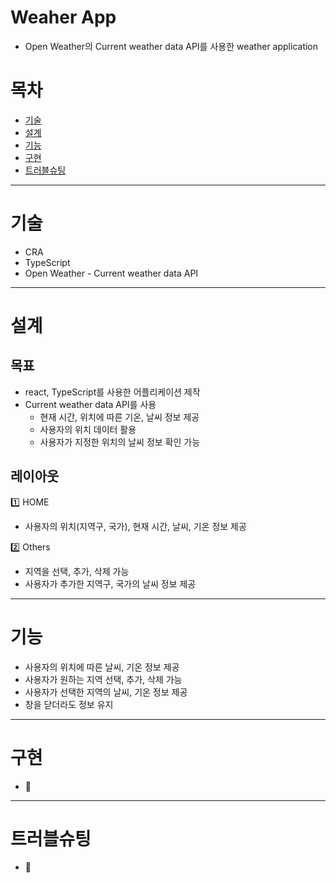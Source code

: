 # Weaher App

- Open Weather의 Current weather data API를 사용한 weather application

# 목차

- [기술](#기술)
- [설계](#설계)
- [기능](#기능)
- [구현](#구현)
- [트러블슈팅](#트러블슈팅)

---

# 기술

- CRA
- TypeScript
- Open Weather - Current weather data API

---

# 설계

## 목표

- react, TypeScript를 사용한 어플리케이션 제작
- Current weather data API를 사용
    - 현재 시간, 위치에 따른 기온, 날씨 정보 제공
    - 사용자의 위치 데이터 활용 
    - 사용자가 지정한 위치의 날씨 정보 확인 가능

## 레이아웃
1️⃣ HOME
- 사용자의 위치(지역구, 국가), 현재 시간, 날씨, 기온 정보 제공

2️⃣ Others
- 지역을 선택, 추가, 삭제 가능
- 사용자가 추가한 지역구, 국가의 날씨 정보 제공

---

# 기능
- 사용자의 위치에 따른 날씨, 기온 정보 제공
- 사용자가 원하는 지역 선택, 추가, 삭제 가능
- 사용자가 선택한 지역의 날씨, 기온 정보 제공
- 창을 닫더라도 정보 유지

---

# 구현
- 🌱
---

# 트러블슈팅
- 🌱